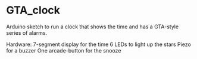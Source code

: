# GTA_clock

Arduino sketch to run a clock that shows the time and has a GTA-style series of alarms.

Hardware:
7-segment display for the time
6 LEDs to light up the stars
Piezo for a buzzer
One arcade-button for the snooze
